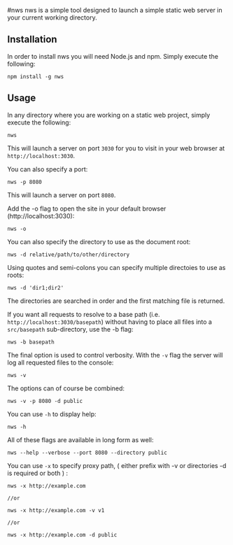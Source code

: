 #nws
nws is a simple tool designed to launch a simple static web server in your
current working directory.

## Installation
In order to install nws you will need Node.js and npm. Simply execute the
following:

    npm install -g nws

## Usage
In any directory where you are working on a static web project, simply execute
the following:

    nws

This will launch a server on port `3030` for you to visit in your web browser
at `http://localhost:3030`.

You can also specify a port:

    nws -p 8080

This will launch a server on port `8080`.

Add the -o flag to open the site in your default browser
(http://localhost:3030):

    nws -o
    

You can also specify the directory to use as the document root:

    nws -d relative/path/to/other/directory

Using quotes and semi-colons you can specify multiple directoies to use as
roots:

    nws -d 'dir1;dir2'

The directories are searched in order and the first matching file is returned.

If you want all requests to resolve to a base path (i.e.
`http://localhost:3030/basepath`) without having to place all files into a
`src/basepath` sub-directory, use the -b flag:

    nws -b basepath

The final option is used to control verbosity. With the `-v` flag the server
will log all requested files to the console:

    nws -v

The options can of course be combined:

    nws -v -p 8080 -d public

You can use `-h` to display help:

    nws -h

All of these flags are available in long form as well:

    nws --help --verbose --port 8080 --directory public
    
You can use `-x` to specify proxy path, ( either prefix with -v  or directories -d is required or both ) :

    nws -x http://example.com 
    
    //or
    
    nws -x http://example.com -v v1
    
    //or
    
    nws -x http://example.com -d public
